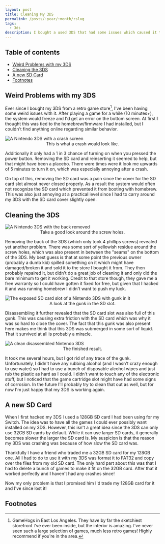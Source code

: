 ```yaml
---
layout: post
title: Cleaning My 3DS
permalink: /posts/:year/:month/:slug
tags:
  - 3ds
description: I bought a used 3DS that had some issues which caused it to crash while playing games. Turns out it just needed to be cleaned and have its old SD card replaced!
---
```


## Table of contents
- [Weird Problems with my 3DS](#weird-problems-with-my-3ds)
- [Cleaning the 3DS](#cleaning-the-3ds)
- [A new SD Card](#a-new-sd-card)
- [Footnotes](#footnotes)

## Weird Problems with my 3DS

Ever since I bought my 3DS from a retro game store[^1], I've been having some weird issues with it.
After playing a game for a while (10 minutes+), the system would freeze and I'd get an error on the bottom screen.
At first I thought this was tied to the homebrew/firmware I had installed, but I couldn't find anything online regarding similar behavior.

<picture>
    <source srcset="https://ik.imagekit.io/jlo64/post3/IMG_3810.jpg?tr=w-720,f-webp," type="image/webp">
    <img src="https://ik.imagekit.io/jlo64/post3/IMG_3810.jpg?tr=w-480" alt="A Nintendo 3DS with a crash screen" class="blog_image" title="A Nintendo 3DS with a crash screen">
    <figcaption style="text-align:center">This is what a crash would look like.</figcaption>
 </picture>

Additionally it only had a 1 in 3 chance of turning on when you pressed the power button.
Removing the SD card and reinserting it seemed to help, but that might have been a placebo.
There were times were it look me upwards of 5 minutes to turn it on, which was especially annoying after a crash.

On top of this, removing the SD card was a pain since the cover for the SD card slot almost never closed properly.
As a result the system would often not recognize the SD card which prevented it from booting with homebrew.
This was also just annoying at a practical level since I had to carry around my 3DS with the SD card cover slightly open.

## Cleaning the 3DS

<picture>
    <source srcset="https://ik.imagekit.io/jlo64/post3/IMG_3797.jpg?tr=w-720,f-webp," type="image/webp">
    <img src="https://ik.imagekit.io/jlo64/post3/IMG_3797.jpg?tr=w-480" alt="A Nintendo 3DS with the back removed" class="blog_image" title="A Nintendo 3DS with the back removed">
    <figcaption style="text-align:center">Take a good look around the screw holes.</figcaption>
 </picture>

Removing the back of the 3DS (which only took 4 phillips screws) revealed yet another problem.
There was some sort of yellowish residue around the screw holes, which was also present in between the "seams" on the bottom of the 3DS.
My best guess is that at some point the previous owner (probably a dumb kid) spilled something on it which might have damaged/broken it and sold it to the store I bought it from.
They then probably repaired it, but didn't do a great job of cleaning it and only did the bare minimum to get it working.
Credit to that store though, they gave me a free warranty so I could have gotten it fixed for free, but given that I hacked it and was running homebrew I didn't want to push my luck.

<picture>
    <source srcset="https://ik.imagekit.io/jlo64/post3/IMG_3800.jpg?tr=w-720,f-webp," type="image/webp">
    <img src="https://ik.imagekit.io/jlo64/post3/IMG_3800.jpg?tr=w-480" alt="The exposed SD card slot of a Nintendo 3DS with gunk in it" class="blog_image" title="The exposed SD card slot of a Nintendo 3DS with gunk in it">
    <figcaption style="text-align:center">A look at the gunk in the SD slot.</figcaption>
 </picture>

Disassembling it further revealed that the SD card slot was also full of this gunk.
This was causing extra friction with the SD card which was why it was so hard to close the cover.
The fact that this gunk was also present here makes me think that this 3DS was submerged in some sort of liquid.
That it survived at all is probably a miracle.

<picture>
    <source srcset="https://ik.imagekit.io/jlo64/post3/IMG_3803.jpg?tr=w-720,f-webp," type="image/webp">
    <img src="https://ik.imagekit.io/jlo64/post3/IMG_3803.jpg?tr=w-480" alt="A clean disassembled Nintendo 3DS" class="blog_image" title="A clean disassembled Nintendo 3DS">
    <figcaption style="text-align:center">The finished result.</figcaption>
 </picture>

It took me several hours, but I got rid of any trace of the gunk.
Unfortunately, I didn't have any rubbing alcohol (and I wasn't crazy enough to use water) so I had to use a bunch of disposable alcohol wipes and just rub the plastic as hard as I could.
I didn't want to touch any of the electronic stuff, but I noticed that the game cartridge slot might have had some signs of corrosion.
In the future I'll probably try to clean that out as well, but for now I'm just happy that my 3DS is working again.

## A new SD Card

When I first hacked my 3DS I used a 128GB SD card I had been using for my Switch.
The idea was to have all the games I could ever possibly want installed on my 3DS.
However, this isn't a great idea since the 3DS can only use 32GB SD cards by default.
While it can use larger SD cards, it generally becomes slower the larger the SD card is.
My suspicion is that the reason my 3DS was crashing was because of how slow the SD card was.

Thankfully I have a friend who traded me a 32GB SD card for my 128GB one.
All I had to do to use it with my 3DS was format it to FAT32 and copy over the files from my old SD card.
The only hard part about this was that I had to delete a bunch of games to make it fit on the 32GB card.
After that it worked perfectly and I haven't had any crashes since!

Now my only problem is that I promised him I'd trade my 128GB card for it and I've since lost it!

## Footnotes

[^1]: GameHogs in East Los Angeles. They have by far the sketchiest storefront I've ever been inside, but the interior is amazing. I've never seen such a large selection of games, much less retro games! Highly recommend if you're in the area.